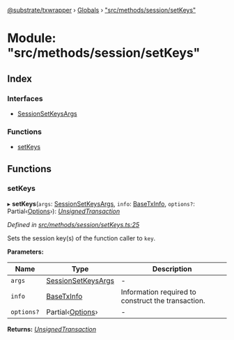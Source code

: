 [@substrate/txwrapper](../README.md) › [Globals](../globals.md) › ["src/methods/session/setKeys"](_src_methods_session_setkeys_.md)

# Module: "src/methods/session/setKeys"

## Index

### Interfaces

* [SessionSetKeysArgs](../interfaces/_src_methods_session_setkeys_.sessionsetkeysargs.md)

### Functions

* [setKeys](_src_methods_session_setkeys_.md#setkeys)

## Functions

###  setKeys

▸ **setKeys**(`args`: [SessionSetKeysArgs](../interfaces/_src_methods_session_setkeys_.sessionsetkeysargs.md), `info`: [BaseTxInfo](../interfaces/_src_util_types_.basetxinfo.md), `options?`: Partial‹[Options](../interfaces/_src_util_options_.options.md)›): *[UnsignedTransaction](../interfaces/_src_util_types_.unsignedtransaction.md)*

*Defined in [src/methods/session/setKeys.ts:25](https://github.com/paritytech/txwrapper/blob/c52e67f/src/methods/session/setKeys.ts#L25)*

Sets the session key(s) of the function caller to `key`.

**Parameters:**

Name | Type | Description |
------ | ------ | ------ |
`args` | [SessionSetKeysArgs](../interfaces/_src_methods_session_setkeys_.sessionsetkeysargs.md) | - |
`info` | [BaseTxInfo](../interfaces/_src_util_types_.basetxinfo.md) | Information required to construct the transaction.  |
`options?` | Partial‹[Options](../interfaces/_src_util_options_.options.md)› | - |

**Returns:** *[UnsignedTransaction](../interfaces/_src_util_types_.unsignedtransaction.md)*
